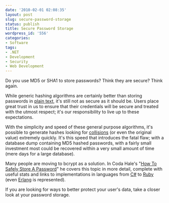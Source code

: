 ```yaml
---
date: '2010-02-01 02:08:35'
layout: post
slug: secure-password-storage
status: publish
title: Secure Password Storage
wordpress_id: '556'
categories:
- Software
tags:
- .NET
- Development
- Security
- Web Development
---
```


Do you use MD5 or SHA1 to store passwords? Think they are secure? Think again.

While generic hashing algorithms are certainly better than storing passwords in [plain text](http://www.techcrunch.com/2009/12/14/rockyou-hacked/), it's still not as secure as it should be. Users place great trust in us to ensure that their credentials will be secure and treated with the utmost respect; it's our responsibility to live up to these expectations.

With the simplicity and speed of these general purpose algorithms, it's possible to generate hashes looking for [collisions](http://en.wikipedia.org/wiki/Collision_(computer_science)) (or even the original value) extremely quickly. It's this speed that introduces the fatal flaw; with a database dump containing MD5 hashed passwords, with a fairly small investment most could be recovered within a very small amount of time (mere days for a large database).

Many people are moving to bcrypt as a solution. In Coda Hale's "[How To Safely Store A Password](http://codahale.com/how-to-safely-store-a-password/)" he covers this topic in more detail, complete with useful stats and links to implementations in languages from [C#](http://derekslager.com/blog/posts/2007/10/bcrypt-dotnet-strong-password-hashing-for-dotnet-and-mono.ashx) to [Ruby](http://github.com/codahale/bcrypt-ruby) (even [Erlang](http://github.com/skarab/erlang-bcrypt) is represented).

If you are looking for ways to better protect your user's data, take a closer look at your password storage.
